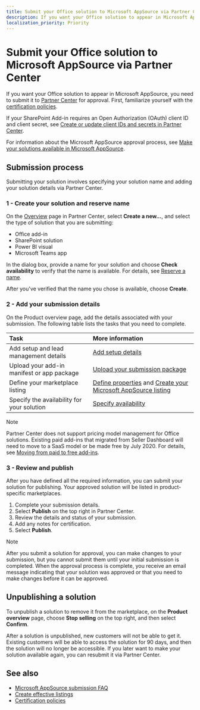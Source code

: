 ```yaml
---
title: Submit your Office solution to Microsoft AppSource via Partner Center
description: If you want your Office solution to appear in Microsoft AppSource, you need to submit it to Partner Center for approval.
localization_priority: Priority
---
```


# Submit your Office solution to Microsoft AppSource via Partner Center

If you want your Office solution to appear in Microsoft AppSource, you need to submit it to [Partner Center](https://partner.microsoft.com/dashboard/office/products) for approval. First, familiarize yourself with the [certification policies](https://docs.microsoft.com/legal/marketplace/certification-policies). 

If your SharePoint Add-in requires an Open Authorization (OAuth) client ID and client secret, see [Create or update client IDs and secrets in Partner Center](create-or-update-client-ids-and-secrets.md).

For information about the Microsoft AppSource approval process, see [Make your solutions available in Microsoft AppSource](submit-to-the-office-store.md).

## Submission process

Submitting your solution involves specifying your solution name and adding your solution details via Partner Center.

### 1 - Create your solution and reserve name

On the [Overview](https://partner.microsoft.com/dashboard/office/overview) page in Partner Center, select **Create a new...**, and select the type of solution that you are submitting:

- Office add-in
- SharePoint solution
- Power BI visual
- Microsoft Teams app

In the dialog box, provide a name for your solution and choose **Check availability** to verify that the name is available. For details, see [Reserve a name](reserve-solution-name.md).

After you've verified that the name you chose is available, choose **Create**.

### 2 - Add your submission details

On the Product overview page, add the details associated with your submission. The following table lists the tasks that you need to complete.

|**Task**|**More information**|
|:-------------|:-------|
|Add setup and lead management details|[Add setup details](add-setup-details.md)|
|Upload your add-in manifest or app package|[Upload your submission package](upload-package.md)|
|Define your marketplace listing|[Define properties](define-office-solution-properties.md) and [Create your Microsoft AppSource listing](appsource-listing.md)|
|Specify the availability for your solution|[Specify availability](specify-availability.md)|

> [!NOTE]
> Partner Center does not support pricing model management for Office solutions. Existing paid add-ins that migrated from Seller Dashboard will need to move to a SaaS model or be made free by July 2020. For details, see [Moving from paid to free add-ins](moving-from-paid-to-free-addins.md).

### 3 - Review and publish

After you have defined all the required information, you can submit your solution for publishing. Your approved solution will be listed in product-specific marketplaces.

1. Complete your submission details.
2. Select **Publish** on the top right in Partner Center.
3. Review the details and status of your submission.
4. Add any notes for certification.
5. Select **Publish**.
    
> [!NOTE]
> After you submit a solution for approval, you can make changes to your submission, but you cannot submit them until your initial submission is completed. When the approval process is complete, you receive an email message indicating that your solution was approved or that you need to make changes before it can be approved. 

## Unpublishing a solution

To unpublish a solution to remove it from the marketplace, on the **Product overview** page, choose **Stop selling** on the top right, and then select **Confirm**.

After a solution is unpublished, new customers will not be able to get it. Existing customers will be able to access the solution for 90 days, and then the solution will no longer be accessible. If you later want to make your solution available again, you can resubmit it via Partner Center.

## See also
<a name="bk_addresources"> </a>

- [Microsoft AppSource submission FAQ](appsource-submission-faq.md)
- [Create effective listings](create-effective-office-store-listings.md)
- [Certification policies](https://docs.microsoft.com/legal/marketplace/certification-policies)
 

